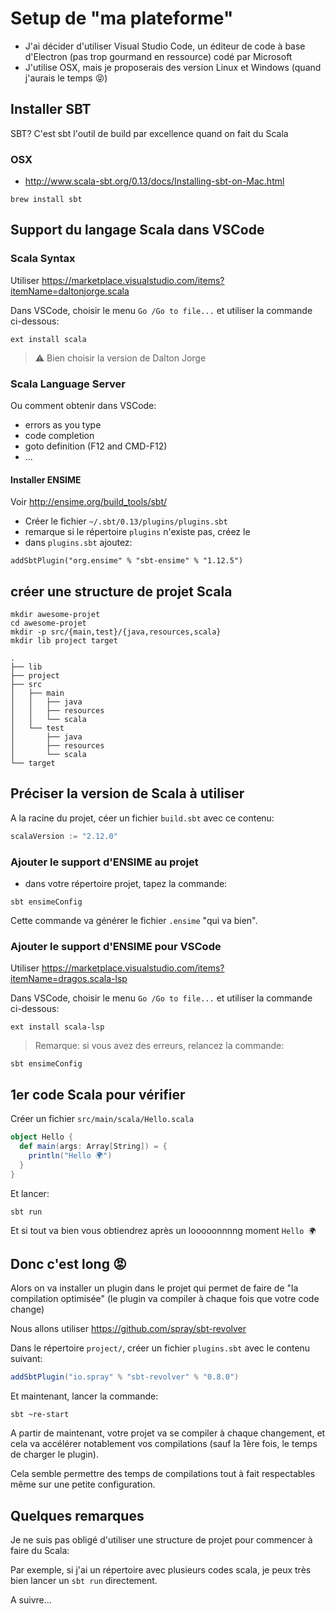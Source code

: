 # Setup de "ma plateforme"

- J'ai décider d'utiliser Visual Studio Code, un éditeur de code à base d'Electron (pas trop gourmand en ressource) codé par Microsoft
- J'utilise OSX, mais je proposerais des version Linux et Windows (quand j'aurais le temps 😝)

## Installer SBT

SBT? C'est sbt l'outil de build par excellence quand on fait du Scala

### OSX

- http://www.scala-sbt.org/0.13/docs/Installing-sbt-on-Mac.html

```shell
brew install sbt
```

## Support du langage Scala dans VSCode

### Scala Syntax

Utiliser https://marketplace.visualstudio.com/items?itemName=daltonjorge.scala

Dans VSCode, choisir le menu `Go /Go to file...` et utiliser la commande ci-dessous:

```
ext install scala
```

> ⚠️ Bien choisir la version de Dalton Jorge

### Scala Language Server

Ou comment obtenir dans VSCode:

- errors as you type
- code completion
- goto definition (F12 and CMD-F12)
- ...

#### Installer ENSIME

Voir http://ensime.org/build_tools/sbt/

- Créer le fichier `~/.sbt/0.13/plugins/plugins.sbt`
- remarque si le répertoire `plugins` n'existe pas, créez le
- dans `plugins.sbt` ajoutez:

```
addSbtPlugin("org.ensime" % "sbt-ensime" % "1.12.5")
```

## créer une structure de projet Scala

```shell
mkdir awesome-projet
cd awesome-projet
mkdir -p src/{main,test}/{java,resources,scala}
mkdir lib project target
```

```
.
├── lib
├── project
├── src
│   ├── main
│   │   ├── java
│   │   ├── resources
│   │   └── scala
│   └── test
│       ├── java
│       ├── resources
│       └── scala
└── target
```

## Préciser la version de Scala à utiliser

A la racine du projet, céer un fichier `build.sbt` avec ce contenu:

```scala
scalaVersion := "2.12.0"
```

### Ajouter le support d'ENSIME au projet

- dans votre répertoire projet, tapez la commande:

```
sbt ensimeConfig
```

Cette commande va générer le fichier `.ensime` "qui va bien".

### Ajouter le support d'ENSIME pour VSCode

Utiliser https://marketplace.visualstudio.com/items?itemName=dragos.scala-lsp

Dans VSCode, choisir le menu `Go /Go to file...` et utiliser la commande ci-dessous:

```
ext install scala-lsp
```

> Remarque: si vous avez des erreurs, relancez la commande:

```
sbt ensimeConfig
```


## 1er code Scala pour vérifier

Créer un fichier `src/main/scala/Hello.scala`

```scala
object Hello {
  def main(args: Array[String]) = {
    println("Hello 🌍")
  }        
}
```

Et lancer:

```shell
sbt run
```

Et si tout va bien vous obtiendrez après un looooonnnng moment `Hello 🌍`


## Donc c'est long 😡

Alors on va installer un plugin dans le projet qui permet de faire de "la compilation optimisée" (le plugin va compiler à chaque fois que votre code change)

Nous allons utiliser https://github.com/spray/sbt-revolver

Dans le répertoire `project/`, créer un fichier `plugins.sbt` avec le contenu suivant:

```scala
addSbtPlugin("io.spray" % "sbt-revolver" % "0.8.0")
```

Et maintenant, lancer la commande:

```
sbt ~re-start
````

A partir de maintenant, votre projet va se compiler à chaque changement, et cela va accélérer notablement vos compilations (sauf la 1ère fois, le temps de charger le plugin).

Cela semble permettre des temps de compilations tout à fait respectables même sur une petite configuration.

## Quelques remarques

Je ne suis pas obligé d'utiliser une structure de projet pour commencer à faire du Scala:

Par exemple, si j'ai un répertoire avec plusieurs codes scala, je peux très bien lancer un `sbt run` directement.


A suivre...
